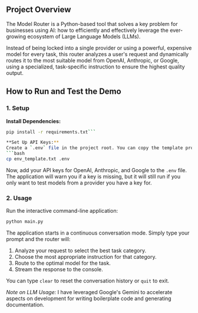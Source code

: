 
## Project Overview

The Model Router is a Python-based tool that solves a key problem for businesses using AI: how to efficiently and effectively leverage the ever-growing ecosystem of Large Language Models (LLMs).

Instead of being locked into a single provider or using a powerful, expensive model for every task, this router analyzes a user's request and dynamically routes it to the most suitable model from OpenAI, Anthropic, or Google, using a specialized, task-specific instruction to ensure the highest quality output.

## How to Run and Test the Demo

### 1. Setup

**Install Dependencies:**
```bash
pip install -r requirements.txt```

**Set Up API Keys:**
Create a `.env` file in the project root. You can copy the template provided:
```bash
cp env_template.txt .env
```
Now, add your API keys for OpenAI, Anthropic, and Google to the `.env` file. The application will warn you if a key is missing, but it will still run if you only want to test models from a provider you have a key for.

### 2. Usage

Run the interactive command-line application:
```bash
python main.py
```

The application starts in a continuous conversation mode. Simply type your prompt and the router will:
1.  Analyze your request to select the best task category.
2.  Choose the most appropriate instruction for that category.
3.  Route to the optimal model for the task.
4.  Stream the response to the console.

You can type `clear` to reset the conversation history or `quit` to exit.

*Note on LLM Usage:* I have leveraged Google's Gemini to accelerate aspects on development for writing boilerplate code and generating documentation.
